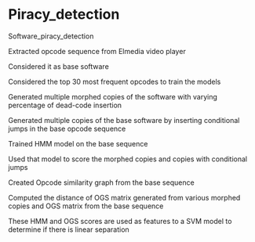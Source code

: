 # Piracy_detection
Software_piracy_detection

Extracted opcode sequence from Elmedia video player 

Considered it as  base software


Considered the top 30 most frequent opcodes to train the models

Generated multiple morphed copies of the software with varying percentage of dead-code insertion

Generated multiple copies of the base software by inserting conditional jumps in the base opcode sequence


Trained HMM model on the base sequence

Used that model to score the morphed copies and copies with conditional jumps


Created Opcode similarity graph from the base sequence


Computed the distance of OGS matrix generated from various morphed copies and OGS matrix from the base sequence


These HMM and OGS scores are used as features to a SVM model to determine if there is linear separation



